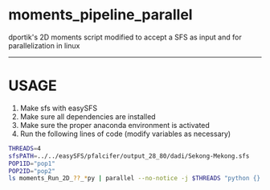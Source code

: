 # moments_pipeline_parallel
dportik's 2D moments script modified to accept a SFS as input and for parallelization in linux

---

# USAGE

1. Make sfs with easySFS
2. Make sure all dependencies are installed
3. Make sure the proper anaconda environment is activated
4. Run the following lines of code (modify variables as necessary)
  ```bash
  THREADS=4
  sfsPATH=../../easySFS/pfalcifer/output_28_80/dadi/Sekong-Mekong.sfs
  POP1ID="pop1"
  POP2ID="pop2"
  ls moments_Run_2D_??_*py | parallel --no-notice -j $THREADS "python {} $sfsPATH $POP1ID $POP2ID"
  ```
